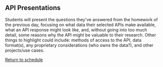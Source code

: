 ## API Presentations

Students will present the questions they've answered from the homework of the previous day, focusing on what data their selected APIs make available, what an API response might look like, and, without going into too much detail, some reasons why the API might be valuable to their research. Other things to highlight could include: methods of access to the API, data format(s), any proprietary considerations (who owns the data?), and other projects/use cases.

[Return to schedule](../README.md)


